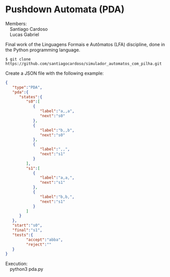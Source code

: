 # Pushdown Automata (PDA)

Members:  
&emsp;Santiago Cardoso  
&emsp;Lucas Gabriel

Final work of the Linguagens Formais e Autômatos ​​(LFA) discipline, done in the Python programming language.

```
$ git clone https://github.com/santiagocardoso/simulador_automatos_com_pilha.git
```

Create a JSON file with the following example:
```json
{
   "type":"PDA",
   "pda":{
      "states":{
         "s0":[
            {
               "label":"a,,a",
               "next":"s0"
            },
            {
               "label":"b,,b",
               "next":"s0"
            },
            {
               "label":",,",
               "next":"s1"
            }
         ],
         "s1":[
            {
               "label":"a,a,",
               "next":"s1"
            },
            {
               "label":"b,b,",
               "next":"s1"
            }
         ]
      }
   },
   "start":"s0",
   "final":"s1",
   "tests":{
         "accept":"abba",
         "reject":""
   }
}
```

Execution:  
&emsp;python3 pda.py
